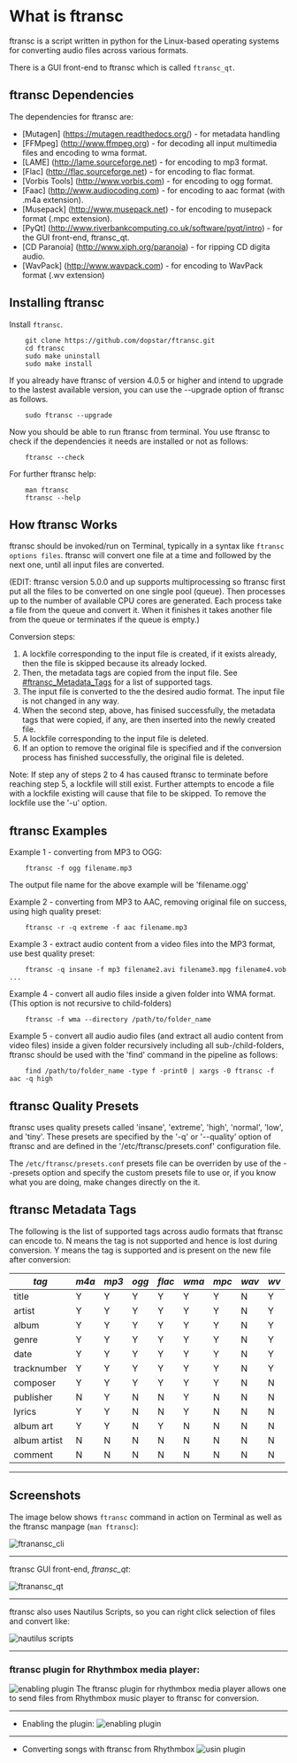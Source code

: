 # What is ftransc

ftransc is a script written in python for the Linux-based operating systems 
for converting audio files across various formats.

There is a GUI front-end to ftransc which is called `ftransc_qt`. 


## ftransc Dependencies 

The dependencies for ftransc are:
  * [Mutagen] (https://mutagen.readthedocs.org/) - for metadata handling
  * [FFMpeg] (http://www.ffmpeg.org) - for decoding all input multimedia files and encoding to  wma format.
  * [LAME] (http://lame.sourceforge.net) - for encoding to mp3 format.
  * [Flac] (http://flac.sourceforge.net) - for encoding to flac format.
  * [Vorbis Tools] (http://www.vorbis.com) - for encoding to ogg format.
  * [Faac] (http://www.audiocoding.com) - for encoding to aac format (with .m4a extension).
  * [Musepack] (http://www.musepack.net) - for encoding to musepack format (.mpc extension).
  * [PyQt] (http://www.riverbankcomputing.co.uk/software/pyqt/intro) - for the GUI front-end, ftransc_qt.
  * [CD Paranoia] (http://www.xiph.org/paranoia) - for ripping CD digita audio.
  * [WavPack] (http://www.wavpack.com) - for encoding to WavPack format (.wv extension)


## Installing ftransc

Install `ftransc`.
```
    git clone https://github.com/dopstar/ftransc.git
    cd ftransc
    sudo make uninstall
    sudo make install
```

If you already have ftransc of version 4.0.5 or higher and intend to upgrade to the lastest available version, you can use the --upgrade option of ftransc as follows.
```
    sudo ftransc --upgrade
```

Now you should be able to run ftransc from terminal. You use ftransc to check if the dependencies it needs are installed or not as follows:
```
    ftransc --check
```

For further ftransc help:
```
    man ftransc
    ftransc --help
```


## How ftransc Works

ftransc should be invoked/run on Terminal, typically in a syntax like `ftransc options files`. 
ftransc will convert one file at a time and followed by the next one, until all input files are converted.

(EDIT: ftransc version 5.0.0 and up supports multiprocessing so ftransc first put all the files to be converted on one single pool (queue). Then processes up to the number of available CPU cores are generated. Each process take a file from the queue and convert it. When it finishes it takes another file from the queue or terminates if the queue is empty.)

Conversion steps:

1. A lockfile corresponding to the input file is created, if it exists already, then the file is skipped because its already locked.
2. Then, the metadata tags are copied from the input file. See [#ftransc_Metadata_Tags](this) for a list of supported tags.
3. The input file is converted to the the desired audio format. The input file is not changed in any way. 
4. When the second step, above, has finised successfully, the metadata tags that were copied, if any, are then inserted into the newly created file.
5. A lockfile corresponding to the input file is deleted.
6. If an option to remove the original file is specified and if the conversion process has finished successfully, the original file is deleted.

Note: If step any of steps 2 to 4 has caused ftransc to terminate before reaching step 5, a lockfile will still exist. Further attempts to encode a file with a lockfile existing will cause that file to be skipped. To remove the lockfile use the '-u' option.


## ftransc Examples 

Example 1 - converting from MP3 to OGG:
```
    ftransc -f ogg filename.mp3
```
The output file name for the above example will be 'filename.ogg'

Example 2 - converting from MP3 to AAC, removing original file on success, using high quality preset:
```
    ftransc -r -q extreme -f aac filename.mp3
```

Example 3 - extract audio content from a video files into the MP3 format, use best quality preset:
```
    ftransc -q insane -f mp3 filename2.avi filename3.mpg filename4.vob ...
```

Example 4 - convert all audio files inside a given folder into WMA format. (This option is not recursive to child-folders)
```
    ftransc -f wma --directory /path/to/folder_name
```

Example 5 - convert all audio audio files (and extract all audio content from video files) inside a given folder recursively including all sub-/child-folders, ftransc should be used with the 'find' command in the pipeline as follows:
```
    find /path/to/folder_name -type f -print0 | xargs -0 ftransc -f aac -q high
```

## ftransc Quality Presets

ftransc uses quality presets called 'insane', 'extreme', 'high', 'normal', 'low', and 'tiny'. These presets are specified by the '-q' or '--quality' option of ftransc and are defined in the '/etc/ftransc/presets.conf' configuration file. 

The `/etc/ftransc/presets.conf` presets file can be overriden by use of the --presets option and specify the custom presets file to use or, if you know what you are doing, make changes directly on the it.


## ftransc Metadata Tags

The following is the list of supported tags across audio formats that ftransc can encode to. N means the tag is not supported and hence is lost during conversion. Y means the tag is supported and is present on the new file after conversion:

| *tag* | *m4a* | *mp3* | *ogg* | *flac* | *wma* | *mpc* | *wav* | *wv* |
|-------|-------|-------|-------|--------|-------|-------|-------|------|
| title | Y	| Y 	| Y 	| Y 	 | Y	 | Y 	 | N 	 | Y 	|
| artist | Y | Y | Y | Y | Y | Y | N | Y |
| album  | Y | Y | Y | Y | Y | Y | N | Y |
| genre  | Y | Y | Y | Y | Y | Y | N | Y |
| date   | Y | Y | Y | Y | Y | Y | N | Y |
| tracknumber | Y | Y | Y | Y | Y | Y | N | Y |
| composer    | Y | Y | Y | Y | Y | Y | N | N |
| publisher   | N | Y | N | N | Y | N | N | N |
| lyrics | Y | Y | N | N | Y | N | N | N |
| album art   | Y | Y | N | Y | N | N | N | N |
| album artist | N | N | N | N | N | N | N | N |
| comment     | N | N | N | N | N | N | N | N |

______

## Screenshots

The image below shows `ftransc` command in action on Terminal as well as the ftransc manpage (`man ftransc`):

![ftranansc_cli](static/images/ftransc_cli.png)

_____

ftransc GUI front-end, *ftransc_qt*:

![ftranansc_qt](static/images/ftransc_gui.png)

_____

ftransc also uses Nautilus Scripts, so you can right click selection of files and convert like:

![nautilus scripts](static/images/ftransc_nautilus-scripts.png)

_____

### ftransc plugin for Rhythmbox media player:

![enabling plugin](static/images/rb_plugin0.png)
The ftransc plugin for rhythmbox media player allows one to send files from Rhythmbox music player to ftransc for conversion.

____

- Enabling the plugin:
![enabling plugin](static/images/rb_plugin1.png)

____

- Converting songs with ftransc from Rhythmbox
![usin plugin](static/images/rb_plugin2.png)


